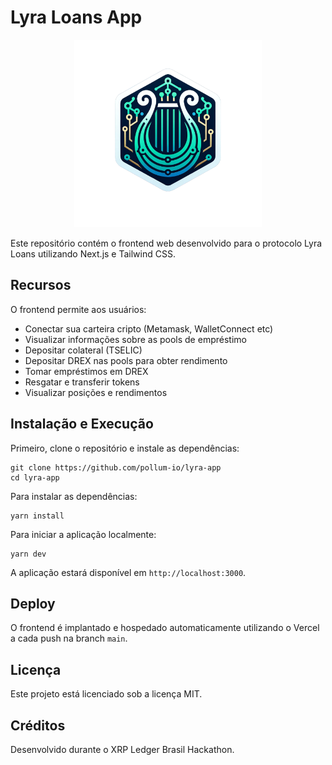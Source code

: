 # Lyra Loans App

<p align="center"> <img src="public/images/lyra.png" width="300" alt="Lyra Loans"> </p>

Este repositório contém o frontend web desenvolvido para o protocolo Lyra Loans utilizando Next.js e Tailwind CSS.

## Recursos

O frontend permite aos usuários:

- Conectar sua carteira cripto (Metamask, WalletConnect etc)
- Visualizar informações sobre as pools de empréstimo
- Depositar colateral (TSELIC)
- Depositar DREX nas pools para obter rendimento
- Tomar empréstimos em DREX
- Resgatar e transferir tokens
- Visualizar posições e rendimentos

## Instalação e Execução

Primeiro, clone o repositório e instale as dependências:

```shell
git clone https://github.com/pollum-io/lyra-app
cd lyra-app
```

Para instalar as dependências:

```shell
yarn install
```

Para iniciar a aplicação localmente:

```shell
yarn dev
```

A aplicação estará disponível em `http://localhost:3000`.

## Deploy

O frontend é implantado e hospedado automaticamente utilizando o Vercel a cada push na branch `main`.

## Licença

Este projeto está licenciado sob a licença MIT.

## Créditos

Desenvolvido durante o XRP Ledger Brasil Hackathon.
